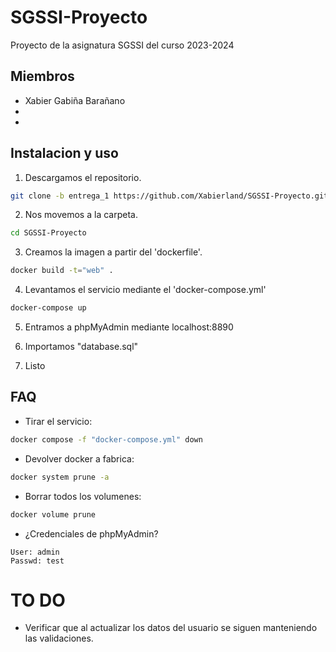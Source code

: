 # SGSSI-Proyecto

Proyecto de la asignatura SGSSI del curso 2023-2024

## Miembros

* Xabier Gabiña Barañano
*
*

## Instalacion y uso

1. Descargamos el repositorio.

```bash
git clone -b entrega_1 https://github.com/Xabierland/SGSSI-Proyecto.git
```

2. Nos movemos a la carpeta.

```bash
cd SGSSI-Proyecto
```

3. Creamos la imagen a partir del 'dockerfile'.

```bash
docker build -t="web" .
```

4. Levantamos el servicio mediante el 'docker-compose.yml'

```bash
docker-compose up
```

5. Entramos a phpMyAdmin mediante localhost:8890

6. Importamos "database.sql"

7. Listo

## FAQ

* Tirar el servicio:

```bash
docker compose -f "docker-compose.yml" down
```

* Devolver docker a fabrica:

```bash
docker system prune -a
```

* Borrar todos los volumenes:

```bash
docker volume prune
```

* ¿Credenciales de phpMyAdmin?

```
User: admin
Passwd: test
```

# TO DO

* Verificar que al actualizar los datos del usuario se siguen manteniendo las validaciones.
